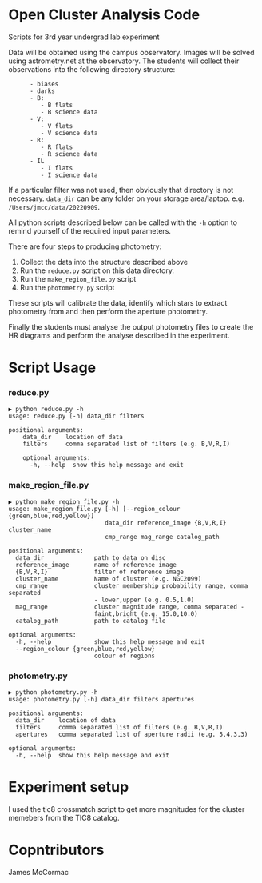 # Open Cluster Analysis Code

Scripts for 3rd year undergrad lab experiment

Data will be obtained using the campus observatory. Images will be solved
using astrometry.net at the observatory. The students will collect their
observations into the following directory structure:

```data_dir:
      - biases
      - darks
      - B:
         - B flats
         - B science data
      - V:
         - V flats
         - V science data
      - R:
         - R flats
         - R science data
      - IL
         - I flats
         - I science data
```

If a particular filter was not used, then obviously that directory is not
necessary. ```data_dir``` can be any folder on your storage area/laptop.
e.g. ```/Users/jmcc/data/20220909```.

All python scripts described below can be called with the ```-h``` option
to remind yourself of the required input parameters.


There are four steps to producing photometry:

   1. Collect the data into the structure described above
   1. Run the ```reduce.py``` script on this data directory.
   1. Run the ```make_region_file.py``` script
   1. Run the ```photometry.py``` script

These scripts will calibrate the data, identify which stars to extract
photometry from and then perform the aperture photometry.

Finally the students must analyse the output photometry files to create
the HR diagrams and perform the analyse described in the experiment.


# Script Usage

### reduce.py

```
▶ python reduce.py -h
usage: reduce.py [-h] data_dir filters

positional arguments:
    data_dir    location of data
    filters     comma separated list of filters (e.g. B,V,R,I)

    optional arguments:
      -h, --help  show this help message and exit
```

### make_region_file.py

```
▶ python make_region_file.py -h
usage: make_region_file.py [-h] [--region_colour {green,blue,red,yellow}]
                           data_dir reference_image {B,V,R,I} cluster_name
                           cmp_range mag_range catalog_path

positional arguments:
  data_dir              path to data on disc
  reference_image       name of reference image
  {B,V,R,I}             filter of reference image
  cluster_name          Name of cluster (e.g. NGC2099)
  cmp_range             cluster membership probability range, comma separated
                        - lower,upper (e.g. 0.5,1.0)
  mag_range             cluster magnitude range, comma separated -
                        faint,bright (e.g. 15.0,10.0)
  catalog_path          path to catalog file

optional arguments:
  -h, --help            show this help message and exit
  --region_colour {green,blue,red,yellow}
                        colour of regions
```

### photometry.py

```
▶ python photometry.py -h
usage: photometry.py [-h] data_dir filters apertures

positional arguments:
  data_dir    location of data
  filters     comma separated list of filters (e.g. B,V,R,I)
  apertures   comma separated list of aperture radii (e.g. 5,4,3,3)

optional arguments:
  -h, --help  show this help message and exit
```

# Experiment setup

I used the tic8 crossmatch script to get more magnitudes for the cluster memebers from the TIC8 catalog.

# Copntributors

James McCormac
